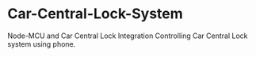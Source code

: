 # Car-Central-Lock-System
Node-MCU and Car Central Lock Integration
Controlling Car Central Lock system using phone.
